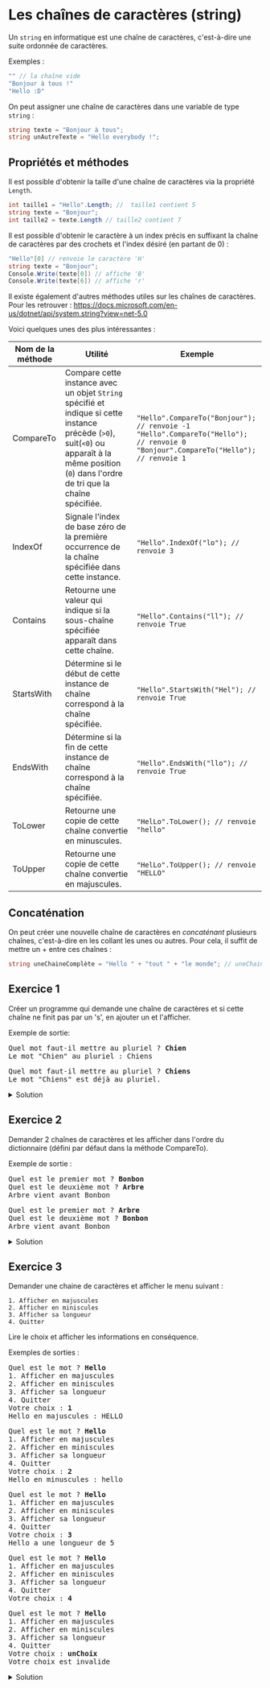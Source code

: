 # Les chaînes de caractères (string)

Un ```string``` en informatique est une chaîne de caractères, c'est-à-dire une suite ordonnée de caractères.

Exemples :
```csharp
"" // la chaîne vide
"Bonjour à tous !"
"Hello :D"
```

On peut assigner une chaîne de caractères dans une variable de type ```string``` :

```csharp
string texte = "Bonjour à tous";
string unAutreTexte = "Hello everybody !";
```

## Propriétés et méthodes

Il est possible d'obtenir la taille d'une chaîne de caractères via la propriété ```Length```.

```csharp
int taille1 = "Hello".Length; //  taille1 contient 5
string texte = "Bonjour";
int taille2 = texte.Length // taille2 contient 7
```

Il est possible d'obtenir le caractère à un index précis en suffixant la chaîne de caractères par des crochets et l'index désiré (en partant de 0) :

```csharp
"Hello"[0] // renvoie le caractère 'H'
string texte = "Bonjour";
Console.Write(texte[0]) // affiche 'B'
Console.Write(texte[6]) // affiche 'r'
```

Il existe également d'autres méthodes utiles sur les chaînes de caractères. Pour les retrouver : https://docs.microsoft.com/en-us/dotnet/api/system.string?view=net-5.0

Voici quelques unes des plus intéressantes :

| Nom de la méthode | Utilité | Exemple |
| - | - | - |
| CompareTo | Compare cette instance avec un objet ```String``` spécifié et indique si cette instance précède (```>0```), suit(```<0```) ou apparaît à la même position (```0```) dans l'ordre de tri que la chaîne spécifiée. | ```"Hello".CompareTo("Bonjour"); // renvoie -1``` <br> ```"Hello".CompareTo("Hello"); // renvoie 0``` <br> ```"Bonjour".CompareTo("Hello"); // renvoie 1``` |
| IndexOf | Signale l'index de base zéro de la première occurrence de la chaîne spécifiée dans cette instance. | ```"Hello".IndexOf("lo"); // renvoie 3```|
| Contains | Retourne une valeur qui indique si la sous-chaîne spécifiée apparaît dans cette chaîne. | ```"Hello".Contains("ll"); // renvoie True``` |
| StartsWith | Détermine si le début de cette instance de chaîne correspond à la chaîne spécifiée. | ```"Hello".StartsWith("Hel"); // renvoie True``` |
| EndsWith | Détermine si la fin de cette instance de chaîne correspond à la chaîne spécifiée. | ```"Hello".EndsWith("llo"); // renvoie True``` |
| ToLower| Retourne une copie de cette chaîne convertie en minuscules. | ```"HelLo".ToLower(); // renvoie "hello"``` |
| ToUpper| Retourne une copie de cette chaîne convertie en majuscules. | ```"HelLo".ToUpper(); // renvoie "HELLO"``` |

## Concaténation

On peut créer une nouvelle chaîne de caractères en *concaténant* plusieurs chaînes, c'est-à-dire en les collant les unes ou autres. Pour cela, il suffit de mettre un + entre ces chaînes :

```csharp
string uneChaineComplète = "Hello " + "tout " + "le monde"; // uneChaineComplète contient "Hello tout le monde"
```


## Exercice 1

Créer un programme qui demande une chaîne de caractères et si cette chaîne ne finit pas par un 's', en ajouter un et l'afficher.

Exemple de sortie:
<pre>
Quel mot faut-il mettre au pluriel ? <b>Chien</b>
Le mot "Chien" au pluriel : Chiens
</pre>
<pre>
Quel mot faut-il mettre au pluriel ? <b>Chiens</b>
Le mot "Chiens" est déjà au pluriel. 
</pre>

<details>
	<summary>Solution</summary>

```csharp
using System;
					
public class Program
{
	public static void Main()
	{
		// affichage de la question
		Console.Write("Quel mot faut-il mettre au pluriel ?");

		// lecture et assignation du mot de l'utilisateur
		string mot = Console.ReadLine();
		
		// si la dernière lettre est un 's'...
		if (mot[mot.Length - 1] == 's') {
			// ... alors on affiche que c'est déjà au pluriel
			Console.WriteLine("Le mot \"{0}\" est déjà au pluriel.", mot); 
		} else {
			// ... sinon on affiche le mot au pluriel
			Console.WriteLine("Le mot \"{0}\" au pluriel : {1}", mot, mot + "s");
		}
	}
}
```

Une autre possibilité est d'utiliser la méthode ```EndsWith``` au lieu de ```mot[mot.Length - 1]``` :

```csharp
using System;
					
public class Program
{
	public static void Main()
	{
		// affichage de la question
		Console.Write("Quel mot faut-il mettre au pluriel ?");

		// lecture et assignation du mot de l'utilisateur
		string mot = Console.ReadLine();
		
		// si la dernière lettre est un 's'...
		if (mot.EndsWith("s")) {
			// ... alors on affiche que c'est déjà au pluriel
			Console.WriteLine("Le mot \"{0}\" est déjà au pluriel.", mot); 
		} else {
			// ... sinon on affiche le mot au pluriel
			Console.WriteLine("Le mot \"{0}\" au pluriel : {1}", mot, mot + "s");
		}
	}
}
```
</details>



## Exercice 2

Demander 2 chaînes de caractères et les afficher dans l'ordre du dictionnaire (défini par défaut dans la méthode CompareTo).

Exemple de sortie :

<pre>
Quel est le premier mot ? <b>Bonbon</b>
Quel est le deuxième mot ? <b>Arbre</b>
Arbre vient avant Bonbon
</pre>
<pre>
Quel est le premier mot ? <b>Arbre</b>
Quel est le deuxième mot ? <b>Bonbon</b>
Arbre vient avant Bonbon
</pre>

<details>
	<summary>Solution</summary>

```csharp
using System;
					
public class Program
{
	public static void Main()
	{
		// affichage de la question
		Console.Write("Quel est le premier mot ?");

		// lecture et assignation du premier mot de l'utilisateur
		string mot1 = Console.ReadLine();

		// affichage de la question
		Console.Write("Quel est le deuxième mot ?");

		// lecture et assignation du deuxième mot de l'utilisateur
		string mot2 = Console.ReadLine();
		
		// on compare les deux mots... 
		if (mot1.CompareTo(mot2) < 0) {
			// ... et si le résultat est < 0, alors mot1 est avant mot2
			Console.WriteLine(mot1 + " vient avant " + mot2);
		} else {
			// ... sinon c'est l'inverse
			Console.WriteLine(mot2 + " vient avant " + mot1);
		}		
	}
}
```
</details>

## Exercice 3

Demander une chaine de caractères et afficher le menu suivant :

```
1. Afficher en majuscules
2. Afficher en miniscules
3. Afficher sa longueur
4. Quitter
```

Lire le choix et afficher les informations en conséquence.

Exemples de sorties :

<pre>
Quel est le mot ? <b>Hello</b>
1. Afficher en majuscules
2. Afficher en miniscules
3. Afficher sa longueur
4. Quitter
Votre choix : <b>1</b>
Hello en majuscules : HELLO
</pre>

<pre>
Quel est le mot ? <b>Hello</b>
1. Afficher en majuscules
2. Afficher en miniscules
3. Afficher sa longueur
4. Quitter
Votre choix : <b>2</b>
Hello en minuscules : hello
</pre>

<pre>
Quel est le mot ? <b>Hello</b>
1. Afficher en majuscules
2. Afficher en miniscules
3. Afficher sa longueur
4. Quitter
Votre choix : <b>3</b>
Hello a une longueur de 5
</pre>

<pre>
Quel est le mot ? <b>Hello</b>
1. Afficher en majuscules
2. Afficher en miniscules
3. Afficher sa longueur
4. Quitter
Votre choix : <b>4</b>
</pre>

<pre>
Quel est le mot ? <b>Hello</b>
1. Afficher en majuscules
2. Afficher en miniscules
3. Afficher sa longueur
4. Quitter
Votre choix : <b>unChoix</b>
Votre choix est invalide
</pre>


<details>
	<summary>Solution</summary>

```csharp
using System;
					
public class Program
{
	public static void Main()
	{
		// affichage de la question
		Console.Write("Quel est le mot ? ");

		// lecture et assignation du mot de l'utilisateur
		string mot = Console.ReadLine();

		// afficahe du menu
		Console.WriteLine("1. Afficher en majuscules");
		Console.WriteLine("2. Afficher en miniscules");
		Console.WriteLine("3. Afficher sa longueur");
		Console.WriteLine("4. Quitter");
		Console.Write("Votre choix : ");
		
		// on lit le choix de l'utilisateur
		int choix;
		int.TryParse(Console.ReadLine(), out choix);
		
		if (choix == 1) {
			Console.WriteLine("{0} en majuscules : {1}", mot, mot.ToUpper());			
		} else if (choix == 2) {
			Console.WriteLine("{0} en minuscules : {1}", mot, mot.ToLower());			
		} else if (choix == 3) {
			Console.WriteLine("{0} a une longueur de {1}", mot, mot.Length);
		} else if (choix == 4) {
			// ne rien faire
		} else {
			Console.WriteLine("Votre choix est invalide");
		}
	}
}
```
</details>
